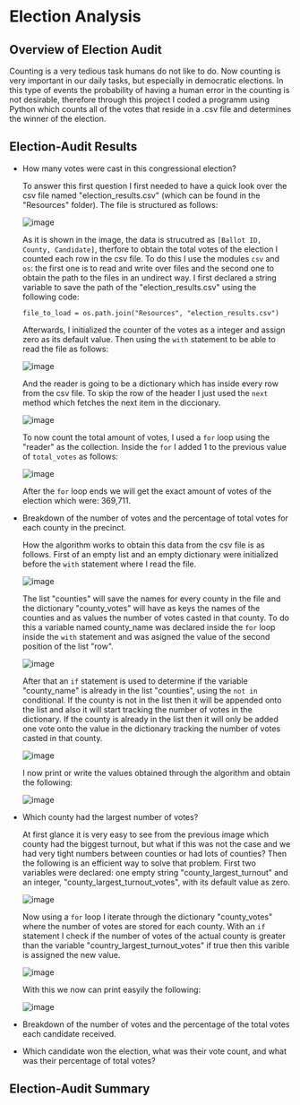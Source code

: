 # Election Analysis
## Overview of Election Audit
Counting is a very tedious task humans do not like to do. Now counting is very important in our daily tasks, but especially in democratic elections. In this type of events the probability of having a human error in the counting is not desirable, therefore through this project I coded a programm using Python which counts all of the votes that reside in a .csv file and determines the winner of the election.
## Election-Audit Results
- How many votes were cast in this congressional election?

  To answer this first question I first needed to have a quick look over the csv file named "election_results.csv" (which can be found in the "Resources" folder). The file is structured as follows:
  
  ![image](https://user-images.githubusercontent.com/89402038/135693614-0c12588b-4153-463c-8e73-11aef962ec21.png)
  
  As it is shown in the image, the data is strucutred as `[Ballot ID, County, Candidate]`, therfore to obtain the total votes of the election I counted each row in the csv file. To do this I use the modules `csv` and `os`: the first one is to read and write over files and the second one to obtain the path to the files in an undirect way. I first declared a string variable to save the path of the "election_results.csv" using the following code:
  
  `file_to_load = os.path.join("Resources", "election_results.csv")`
  
  Afterwards, I initialized the counter of the votes as a integer and assign zero as its default value. Then using the `with` statement to be able to read the file as follows:
  
  ![image](https://user-images.githubusercontent.com/89402038/135728527-e657cd5f-0cd8-464f-bea1-470c7a810b75.png)
   
  And the reader is going to be a dictionary which has inside every row from the csv file. To skip the row of the header I just used the `next` method which fetches the next item in the diccionary.
  
  ![image](https://user-images.githubusercontent.com/89402038/135728606-13714aa9-ca25-487e-8b55-aaf3a3d2a703.png)
  
  To now count the total amount of votes, I used a `for` loop using the "reader" as the collection. Inside the `for` I added 1 to the previous value of `total_votes` as follows:
  
  ![image](https://user-images.githubusercontent.com/89402038/135728755-ef037067-9f8a-4ec1-a8af-3204ea731d59.png)
  
  After the `for` loop ends we will get the exact amount of votes of the election which were: 369,711.

- Breakdown of the number of votes and the percentage of total votes for each county in the precinct.
  
  How the algorithm works to obtain this data from the csv file is as follows. First of an empty list and an empty dictionary were initialized before the `with` statement where I read the file.
  
  ![image](https://user-images.githubusercontent.com/89402038/135734135-a25a8432-8844-4ed9-9bcf-83e5f7e3dc5f.png)
  
  The list "counties" will save the names for every county in the file and the dictionary "county_votes" will have as keys the names of the counties and as values the number of votes casted in that county. To do this a variable named county_name was declared inside the `for` loop inside the `with` statement and was asigned the value of the second position of the list "row".
  
  ![image](https://user-images.githubusercontent.com/89402038/135734200-05b3331d-2b1b-4d86-a832-c0c6c7323bd6.png)
  
  After that an `if` statement is used to determine if the variable "county_name" is already in the list "counties", using the `not in` conditional. If the county is not in the list then it will be appended onto the list and also it will start tracking the number of votes in the dictionary. If the county is already in the list then it will only be added one vote onto the value in the dictionary tracking the number of votes casted in that county.
  
  ![image](https://user-images.githubusercontent.com/89402038/135734323-a3a88d5d-cced-4cd3-b053-964151444c61.png)
  
  I now print or write the values obtained through the algorithm and obtain the following:
  
  ![image](https://user-images.githubusercontent.com/89402038/135734357-fb7afcd9-d25b-4d3f-b72c-5a459872e15a.png)
  
- Which county had the largest number of votes?
  
  At first glance it is very easy to see from the previous image which county had the biggest turnout, but what if this was not the case and we had very tight numbers between counties or had lots of counties? Then the following is an efficient way to solve that problem. First two variables were declared: one empty string "county_largest_turnout" and an integer, "county_largest_turnout_votes", with its default value as zero. 
  
  ![image](https://user-images.githubusercontent.com/89402038/135734770-822eb256-644c-48ef-a2ba-3e928057d889.png)
  
  Now using a `for` loop I iterate through the dictionary "county_votes" where the number of votes are stored for each county. With an `if` statement I check if the number of votes of the actual county is greater than the variable "country_largest_turnout_votes" if true then this varible is assigned the new value.
  
  ![image](https://user-images.githubusercontent.com/89402038/135734832-8f70b43f-ab52-40b8-adbb-291f05e0f37b.png)
  
  With this we now can print easyily the following:
  
  ![image](https://user-images.githubusercontent.com/89402038/135734850-7b569bc4-3d58-4d4f-be05-c392264dd881.png)
  
- Breakdown of the number of votes and the percentage of the total votes each candidate received.
- Which candidate won the election, what was their vote count, and what was their percentage of total votes?
## Election-Audit Summary
